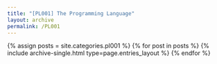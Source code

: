 ```yaml
---
title: "[PL001] The Programming Language"
layout: archive
permalink: /PL001
---
```



{% assign posts = site.categories.pl001 %}
{% for post in posts %} {% include archive-single.html type=page.entries_layout %} {% endfor %}
